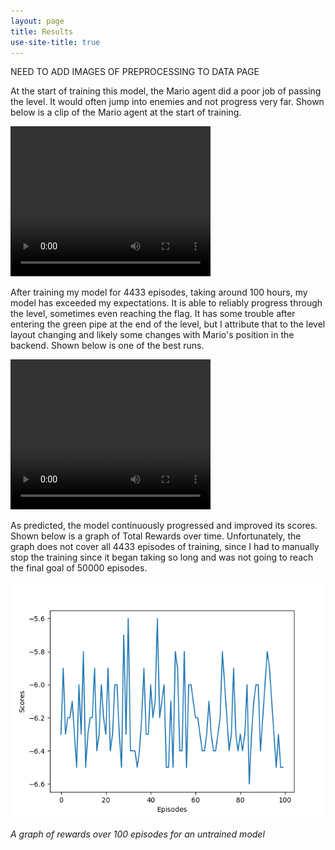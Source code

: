 ```yaml
---
layout: page
title: Results
use-site-title: true
---
```


 NEED TO ADD IMAGES OF PREPROCESSING TO DATA PAGE

 At the start of training this model, the Mario agent did a poor job of passing the level. It would often jump into enemies and not progress very far. Shown below is a clip of the Mario agent at the start of training.

<video width="320" height="240" controls>
  <source src="/assets/vd/mario_bad.mp4" type="video/mp4">
</video>
 


 After training my model for 4433 episodes, taking around 100 hours, my model has exceeded my expectations. It is able to reliably progress through the level, sometimes even reaching the flag. It has some trouble after entering the green pipe at the end of the level, but I attribute that to the level layout changing and likely some changes with Mario's position in the backend. Shown below is one of the best runs. 

<video width="320" height="240" controls>
  <source src="/assets/vd/mario_good1.mp4" type="video/mp4">
</video>
 

 As predicted, the model continuously progressed and improved its scores. Shown below is a graph of Total Rewards over time. Unfortunately, the graph does not cover all 4433 episodes of training, since I had to manually stop the training since it began taking so long and was not going to reach the final goal of 50000 episodes.

![training of 100 episodes](assets/img/reward_graph.png)

*A graph of rewards over 100 episodes for an untrained model*

 <!-- After training this model, I wanted to see how it would fair on other Super Mario Bros. levels. Shown below is a highlight reel of this model playing various levels from Super Mario Bros.

 ## this goes here

All the code for this model is located at **link**. Additionally, the saved best model is included within the Github Repository. -->

